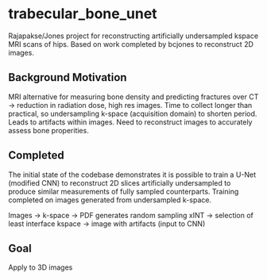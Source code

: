 # trabecular_bone_unet
Rajapakse/Jones project for reconstructing artificially undersampled kspace MRI scans of hips. Based on work completed by bcjones to reconstruct 2D images.  
  
## Background Motivation  
MRI alternative for measuring bone density and predicting fractures over CT -> reduction in radiation dose, high res images. Time to 
collect longer than practical, so undersampling k-space (acquisition domain) to shorten period. Leads to artifacts within images. 
Need to reconstruct images to accurately assess bone properities.  
  
## Completed 
The initial state of the codebase demonstrates it is possible to train a U-Net (modified CNN) to reconstruct 2D slices artificially 
undersampled to produce similar measurements of fully sampled counterparts. Training completed on images generated from undersampled 
k-space. 
  
Images -> k-space -> PDF generates random sampling xINT -> selection of least interface kspace -> image with artifacts (input to CNN)  
  
## Goal
Apply to 3D images
